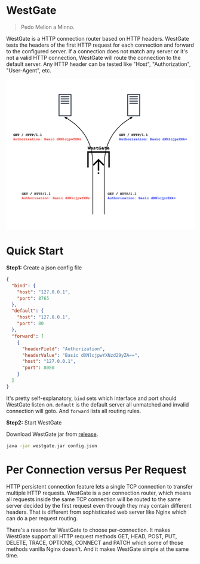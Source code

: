 # WestGate
> Pedo Mellon a Minno.

WestGate is a HTTP connection router based on HTTP headers. WestGate tests the 
headers of the first HTTP request for each connection and forward to the 
configured server. If a connection does not match any server or it's not a valid
HTTP connection, WestGate will route the connection to the default server. Any 
HTTP header can be tested like "Host", "Authorization", "User-Agent", etc.

![WestGate Diagram](https://raw.githubusercontent.com/tetrau/westgate/master/doc/img/WestGate%20Diagram.png)

# Quick Start

**Step1:** Create a json config file

```json
{
  "bind": {
    "host": "127.0.0.1",
    "port": 8765
  },
  "default": {
    "host": "127.0.0.1",
    "port": 80
  },
  "forward": [
    {
      "headerField": "Authorization",
      "headerValue": "Basic dXNlcjpwYXNzd29yZA==",
      "host": "127.0.0.1",
      "port": 8080
    }
  ]
}
```
It's pretty self-explanatory, `bind` sets which interface and port should 
WestGate listen on. `default` is the default server all unmatched and invalid
connection will goto. And `forward` lists all routing rules.

**Step2:** Start WestGate

Download WestGate jar from [release](https://github.com/tetrau/westgate/releases).

```bash
java -jar westgate.jar config.json
```

# Per Connection versus Per Request
HTTP persistent connection feature lets a single TCP connection to transfer
multiple HTTP requests. WestGate is a per connection router, which means all
requests inside the same TCP connection will be routed to the same server 
decided by the first request even through they may contain different headers. 
That is different from sophisticated web server like Nginx which can do a per 
request routing.

There's a reason for WestGate to choose per-connection. It makes WestGate 
support all HTTP request methods GET, HEAD, POST, PUT, DELETE, TRACE, OPTIONS, 
CONNECT and PATCH which some of those methods vanilla Nginx doesn't. And it 
makes WestGate simple at the same time.

